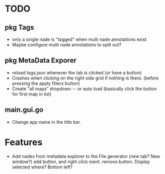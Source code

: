 # TODO

## pkg Tags

- only a single nade is "tagged" when multi nade annotations exist
- Maybe configure multi nade annotations to split out?

## pkg MetaData Exporer

- reload tags.json whenever the tab is clicked (or have a button)
- Crashes when clicking on the right side grid if nothing is there. (before pressing the apply filters button)
- Create "all maps" dropdown
-- or auto load (basically click the button for first map in list)


## main.gui.go

- Change app name in the title bar.

# Features

- Add nades from metadata explorer to the File generator (new tab? New window?) add button, and right click ment. remove button. Display selected where? Bottom left?